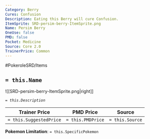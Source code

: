 ```yaml
---
Category: Berry
Cures: Confusion
Description: Eating this Berry will cure Confusion.
ItemSprite: SRD-persim-berry-ItemSprite.png
Name: Persim Berry
OneUse: false
PMD: false
Pocket: Medicine
Source: Core 2.0
TrainerPrice: Common
---
```


#PokeroleSRD/Items

## `= this.Name`

![[SRD-persim-berry-ItemSprite.png|right]]

*`= this.Description`*

| Trainer Price           | PMD Price         | Source | 
| ----------------------- | ----------------- | ------ |
| `= this.SuggestedPrice` | `= this.PMDPrice` | `= this.Source`

**Pokemon Limitation**: `= this.SpecificPokemon`

